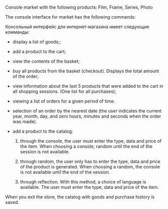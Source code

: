 Console market with the following products: Film, Frame, Series, Photo

The console interface for market has the following commands:

Консольный интерфейс для интернет-магазина имеет следующие комманды:

- display a list of goods;;

- add a product to the cart;
  
- view the contents of the basket;

- buy all products from the basket (checkout). Displays the total amount of the order;
  
- view information about the last 5 products that were added to the cart in all shopping sessions. (One list for all purchases);

- viewing a list of orders for a given period of time.

- selection of an order by the nearest date (the user indicates the current year, month, day, and zero hours, minutes and seconds when the order was made).
  
- add a product to the catalog:

   1. through the console, the user must enter the type, data and price of the item. When choosing a console, random until the end of the session is not available.

   2. through random, the user only has to enter the type, data and price of the product is generated. When choosing a random, the console is not available until the end of the session.

   2. through reflection. With this method, a choice of language is available. The user must enter the type, data and price of the item.

When you exit the store, the catalog with goods and purchase history is saved.
